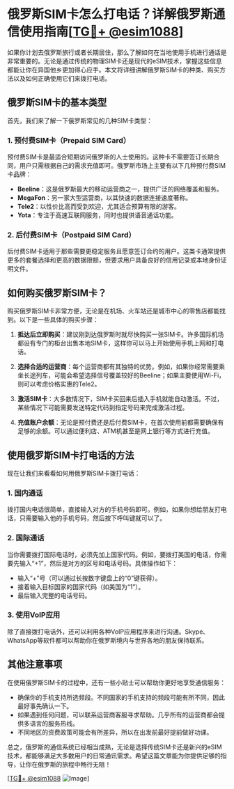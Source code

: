 # 俄罗斯SIM卡怎么打电话？详解俄罗斯通信使用指南[[TG💪+ @esim1088](https://t.me/s/esim1088)]

如果你计划去俄罗斯旅行或者长期居住，那么了解如何在当地使用手机进行通话是非常重要的。无论是通过传统的物理SIM卡还是现代的eSIM技术，掌握这些信息都能让你在异国他乡更加得心应手。本文将详细讲解俄罗斯SIM卡的种类、购买方法以及如何正确使用它们来拨打电话。

## 俄罗斯SIM卡的基本类型

首先，我们来了解一下俄罗斯常见的几种SIM卡类型：

### 1. 预付费SIM卡（Prepaid SIM Card）
预付费SIM卡是最适合短期访问俄罗斯的人士使用的。这种卡不需要签订长期合同，用户只需根据自己的需求充值即可。俄罗斯市场上主要有以下几种预付费SIM卡品牌：
- **Beeline**：这是俄罗斯最大的移动运营商之一，提供广泛的网络覆盖和服务。
- **MegaFon**：另一家大型运营商，以其快速的数据连接速度著称。
- **Tele2**：以性价比高而受到欢迎，尤其适合预算有限的游客。
- **Yota**：专注于高速互联网服务，同时也提供语音通话功能。

### 2. 后付费SIM卡（Postpaid SIM Card）
后付费SIM卡适用于那些需要更稳定服务且愿意签订合约的用户。这类卡通常提供更多的套餐选择和更高的数据限额，但要求用户具备良好的信用记录或本地身份证明文件。

## 如何购买俄罗斯SIM卡？

购买俄罗斯SIM卡非常方便，无论是在机场、火车站还是城市中心的零售店都能找到。以下是一些具体的购买步骤：

1. **抵达后立即购买**：建议刚到达俄罗斯时就尽快购买一张SIM卡。许多国际机场都设有专门的柜台出售本地SIM卡，这样你可以马上开始使用手机上网和打电话。
   
2. **选择合适的运营商**：每个运营商都有其独特的优势。例如，如果你经常需要乘坐长途列车，可能会希望选择信号覆盖较好的Beeline；如果主要使用Wi-Fi，则可以考虑价格实惠的Tele2。

3. **激活SIM卡**：大多数情况下，SIM卡买回来后插入手机就能自动激活。不过，某些情况下可能需要发送特定代码到指定号码来完成激活过程。

4. **充值账户余额**：无论是预付费还是后付费SIM卡，在首次使用前都需要确保有足够的余额。可以通过便利店、ATM机甚至是网上银行等方式进行充值。

## 使用俄罗斯SIM卡打电话的方法

现在让我们来看看如何用俄罗斯SIM卡拨打电话：

### 1. 国内通话
拨打国内电话很简单，直接输入对方的手机号码即可。例如，如果你想给朋友打电话，只需要输入他的手机号码，然后按下呼叫键就可以了。

### 2. 国际通话
当你需要拨打国际电话时，必须先加上国家代码。例如，要拨打美国的电话，你需要先输入“+1”，然后是对方的区号和电话号码。具体操作如下：
- 输入“+”号（可以通过长按数字键盘上的“0”键获得）。
- 接着输入目标国家的国家代码（如美国为“1”）。
- 最后输入完整的电话号码。

### 3. 使用VoIP应用
除了直接拨打电话外，还可以利用各种VoIP应用程序来进行沟通。Skype、WhatsApp等软件都可以帮助你在俄罗斯境内与世界各地的朋友保持联系。

## 其他注意事项

在使用俄罗斯SIM卡的过程中，还有一些小贴士可以帮助你更好地享受通信服务：
- 确保你的手机支持所选频段。不同国家的手机支持的频段可能有所不同，因此最好事先确认一下。
- 如果遇到任何问题，可以联系运营商客服寻求帮助。几乎所有的运营商都会提供多语言的服务热线。
- 不同地区的资费政策可能会有所差异，所以在出发前最好提前做好功课。

总之，俄罗斯的通信系统已经相当成熟，无论是选择传统SIM卡还是新兴的eSIM技术，都能够满足大多数用户的日常通讯需求。希望这篇文章能为你提供足够的指导，让你在俄罗斯的旅程中畅行无阻！

[[TG💪+ @esim1088](https://t.me/s/esim1088) ![Image](https://i.postimg.cc/4NQfJmqS/Snipaste-2025-05-13-00-14-12.png)]
